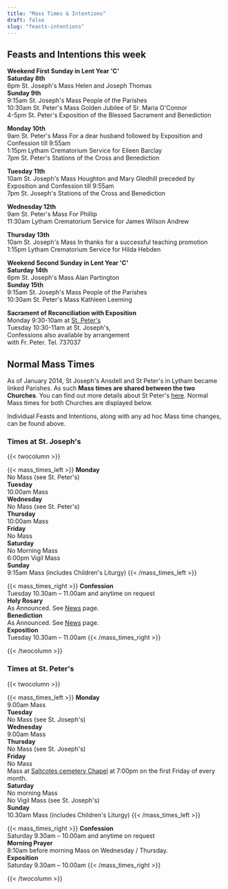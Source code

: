 ```yaml
---
title: "Mass Times & Intentions"
draft: false
slug: "feasts-intentions"
---
```


## Feasts and Intentions this week

**Weekend First Sunday in Lent Year 'C'**  
**Saturday 8th**  
6pm St. Joseph's Mass Helen and Joseph Thomas  
**Sunday 9th**  
9:15am St. Joseph's Mass People of the Parishes  
10:30am St. Peter's Mass Golden Jubilee of Sr. Maria O'Connor  
4-5pm St. Peter's Exposition of the Blessed Sacrament and Benediction  

**Monday 10th**  
9am St. Peter's Mass For a dear husband followed by Exposition and Confession till 9:55am  
1:15pm Lytham Crematorium Service for Eileen Barclay  
7pm St. Peter's Stations of the Cross and Benediction  

**Tuesday 11th**  
10am St. Joseph's Mass Houghton and Mary Gledhill preceded by Exposition and Confession till 9:55am  
7pm St. Joseph's Stations of the Cross and Benediction  

**Wednesday 12th**  
9am St. Peter's Mass For Phillip  
11:30am Lytham Crematorium Service for James Wilson Andrew  

**Thursday 13th**  
10am St. Joseph's Mass In thanks for a successful teaching promotion  
1:15pm Lytham Crematorium Service for Hilda Hebden  

**Weekend Second Sunday in Lent Year 'C'**  
**Saturday 14th**  
6pm St. Joseph's Mass Alan Partington  
**Sunday 15th**  
9:15am St. Joseph's Mass People of the Parishes  
10:30am St. Peter's Mass Kathleen Leeming  
  
**Sacrament of Reconciliation with Exposition**  
Monday 9:30-10am at [St. Peter's](https://www.stpeterslytham.co.uk/)  
Tuesday 10:30-11am at St. Joseph's,  
Confessions also available by arrangement  
with Fr. Peter. Tel. 737037

## Normal Mass Times

As of January 2014, St Joseph's Ansdell and St Peter's in Lytham became linked Parishes. As such **Mass times are shared between the two Churches**. You can find out more details about St Peter's [here](https://www.stpeterslytham.co.uk/). Normal Mass times for both Churches are displayed below.

Individual Feasts and Intentions, along with any ad hoc Mass time changes, can be found above.

### Times at St. Joseph's

{{< twocolumn >}}

{{< mass_times_left >}}
**Monday**  
No Mass (see St. Peter's)  
**Tuesday**  
10.00am Mass  
**Wednesday**  
No Mass (see St. Peter's)  
**Thursday**  
10:00am Mass  
**Friday**  
No Mass  
**Saturday**  
No Morning Mass  
6:00pm Vigil Mass  
**Sunday**  
9:15am Mass (includes Children's Liturgy)
{{< /mass_times_left >}}

{{< mass_times_right >}}
**Confession**  
Tuesday 10.30am – 11.00am and anytime on request  
**Holy Rosary**  
As Announced. See [News](/news) page.  
**Benediction**  
As Announced. See [News](/news) page.  
**Exposition**  
Tuesday 10.30am – 11.00am
{{< /mass_times_right >}}

{{< /twocolumn >}}

### Times at St. Peter's

{{< twocolumn >}}

{{< mass_times_left >}}
**Monday**  
9.00am Mass  
**Tuesday**  
No Mass (see St. Joseph's)  
**Wednesday**  
9.00am Mass  
**Thursday**  
No Mass (see St. Joseph's)  
**Friday**  
No Mass  
Mass at [Saltcotes cemetery Chapel](https://goo.gl/maps/McT83) at 7:00pm on the first Friday of every month.  
**Saturday**  
No morning Mass  
No Vigil Mass (see St. Joseph's)  
**Sunday**  
10.30am Mass (includes Children's Liturgy)
{{< /mass_times_left >}}

{{< mass_times_right >}}
**Confession**  
Saturday 9.30am – 10.00am and anytime on request  
**Morning Prayer**  
8:10am before morning Mass on Wednesday / Thursday.  
**Exposition**  
Saturday 9.30am – 10.00am
{{< /mass_times_right >}}

{{< /twocolumn >}}
